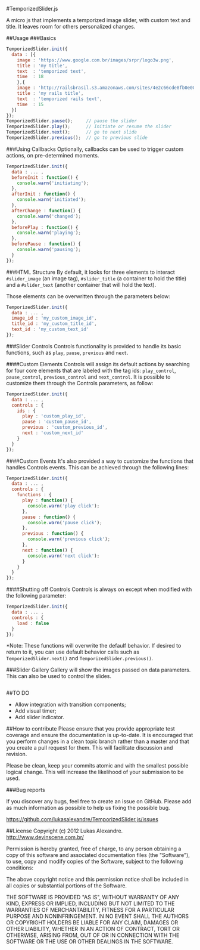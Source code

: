 #TemporizedSlider.js

A micro js that implements a temporized image slider, with custom text and title. It leaves room for others personalized changes.

##Usage
###Basics

```javascript
TemporizedSlider.init({
  data : [{
    image : 'https://www.google.com.br/images/srpr/logo3w.png',
    title : 'my title',
    text  : 'temporized text',
    time  : 18
    },{
    image : 'http://railsbrasil.s3.amazonaws.com/sites/4e2c66cde8fb0e0001000004/theme/images/rails.png',
    title : 'my rails title',
    text  : 'temporized rails text',
    time  : 15
  }]
});
TemporizedSlider.pause();     // pause the slider
TemporizedSlider.play();      // Initiate or resume the slider
TemporizedSlider.next();      // go to next slide
TemporizedSlider.previous();  // go to previous slide
```

###Using Callbacks
Optionally, callbacks can be used to trigger custom actions, on pre-determined moments.

```javascript
TemporizedSlider.init({
  data : ... ,
  beforeInit : function() {
    console.warn('initiating');
  },
  afterInit : function() {
    console.warn('initiated');
  },
  afterChange : function() {
    console.warn('changed');
  },
  beforePlay : function() {
    console.warn('playing');
  },
  beforePause : function() {
    console.warn('pausing');
  }
});
```

###HTML Structure
By default, it looks for three elements to interact `#slider_image` (an image tag), `#slider_title` (a container to hold the title) and a `#slider_text` (another container that will hold the text).

Those elements can be overwritten through the parameters below:

```javascript
TemporizedSlider.init({
  data : ... ,
  image_id : 'my_custom_image_id',
  title_id : 'my_custom_title_id',
  text_id : 'my_custom_text_id'
});
```

###Slider Controls
Controls functionality is provided to handle its basic functions, such as `play`, `pause`, `previous` and `next`.

####Custom Elements
Controls will assign its default actions by searching for four core elements that are labeled with the tag ids: `play_control`, `pause_control`, `previous_control` and `next_control`. It is possible to customize them through the Controls parameters, as follow:

```javascript
TemporizedSlider.init({
  data : ... ,
  controls : {
    ids : {
      play : 'custom_play_id',
      pause : 'custom_pause_id',
      previous : 'custom_previous_id',
      next : 'custom_next_id'
    }
  }
});
```

####Custom Events
It's also provided a way to customize the functions that handles Controls events. This can be achieved through the following lines:

```javascript
TemporizedSlider.init({
  data : ... ,
  controls : {
    functions : {
      play : function() {
        console.warn('play click');
      },
      pause : function() {
        console.warn('pause click');
      },
      previous : function() {
        console.warn('previous click');
      },
      next : function() {
        console.warn('next click');
      }
    }
  }
});
```

####Shutting off Controls
Controls is always on except when modified with the following parameter:

```javascript
TemporizedSlider.init({
  data : ... ,
  controls : {
    load : false
  }
});
```

*Note: These functions will overwrite the defaulf behavior. If desired to return to it, you can use default behavior calls such as `TemporizedSlider.next()` and `TemporizedSlider.previous()`.

###Slider Gallery
Gallery will show the images passed on data parameters. This can also be used to control the slides.

```javascript

```

##TO DO

* Allow integration with transition components;
* Add visual timer;
* Add slider indicator.


##How to contribute
Please ensure that you provide appropriate test coverage and ensure the documentation is up-to-date. It is encouraged that you perform changes in a clean topic branch rather than a master and that you create a pull request for them. This will facilitate discussion and revision.

Please be clean, keep your commits atomic and with the smallest possible logical change. This will increase the likelihood of your submission to be used.

###Bug reports

If you discover any bugs, feel free to create an issue on GitHub. Please add as much information as possible to help us fixing the possible bug.

https://github.com/lukasalexandre/TemporizedSlider.js/issues

##License
Copyright (c) 2012 Lukas Alexandre. http://www.devinscene.com.br/

Permission is hereby granted, free of charge, to any person obtaining
a copy of this software and associated documentation files (the
"Software"), to use, copy and modify copies of the Software, subject
to the following conditions:

The above copyright notice and this permission notice shall be
included in all copies or substantial portions of the Software.

THE SOFTWARE IS PROVIDED "AS IS", WITHOUT WARRANTY OF ANY KIND,
EXPRESS OR IMPLIED, INCLUDING BUT NOT LIMITED TO THE WARRANTIES OF
MERCHANTABILITY, FITNESS FOR A PARTICULAR PURPOSE AND
NONINFRINGEMENT. IN NO EVENT SHALL THE AUTHORS OR COPYRIGHT HOLDERS BE
LIABLE FOR ANY CLAIM, DAMAGES OR OTHER LIABILITY, WHETHER IN AN ACTION
OF CONTRACT, TORT OR OTHERWISE, ARISING FROM, OUT OF OR IN CONNECTION
WITH THE SOFTWARE OR THE USE OR OTHER DEALINGS IN THE SOFTWARE.
